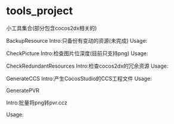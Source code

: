 # tools_project
小工具集合(部分包含cocos2dx相关的)

BackupResource
Intro:只备份有变动的资源(未完成)
Usage:

CheckPicture
Intro:检查图片位深度(目前只支持png)
Usage:

CheckRedundantResources
Intro:检查cocos2dx的冗余资源
Usage:

GenerateCCS
Intro:产生CocosStudio的CCS工程文件
Usage:

GeneratePVR

Intro:批量将png转pvr.ccz

Usage: